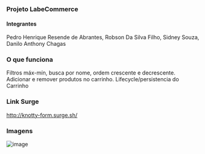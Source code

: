 ### Projeto LabeCommerce

#### Integrantes
Pedro Henrique Resende de Abrantes, Robson Da Silva Filho, Sidney Souza, Danilo Anthony Chagas


### O que funciona
Filtros máx-mín, busca por nome, ordem crescente e decrescente.
Adicionar e remover produtos no carrinho.
Lifecycle/persistencia do Carrinho

### Link Surge 
http://knotty-form.surge.sh/

### Imagens
![image](https://user-images.githubusercontent.com/83218983/121809558-9e875600-cc33-11eb-8f4a-a3130fa28b1c.png)
